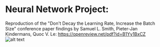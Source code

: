 # Neural Network Project:
Reproduction of the "Don't Decay the Learning Rate, Increase the Batch Size" conference paper findings by Samuel L. Smith, Pieter-Jan Kindermans, Quoc V. Le: https://openreview.net/pdf?id=B1Yy1BxCZ
![alt text](https://github.com/triggor/nn_assignments/blob/nn17_fall/project_reports/DontDecay/plot.png)
